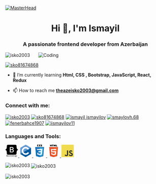 [![MasterHead](https://png.pngtree.com/thumb_back/fw800/background/20220522/pngtree-programming-and-coding-banner-working-image_1375029.jpg)](https://pngtree.com)

<h1 align="center">Hi 👋, I'm Ismayil</h1>
<h3 align="center">A passionate frontend developer from Azerbaijan</h3>

<img align="right" alt="Coding" width="400" src = "https://camo.githubusercontent.com/cae12fddd9d6982901d82580bdf321d81fb299141098ca1c2d4891870827bf17/68747470733a2f2f6d69726f2e6d656469756d2e636f6d2f6d61782f313336302f302a37513379765349765f7430696f4a2d5a2e676966">

<p align="left"> <img src="https://komarev.com/ghpvc/?username=isko2003&label=Profile%20views&color=0e75b6&style=flat" alt="isko2003" /> </p>

<p align="left"> <a href="https://twitter.com/sko81674868" target="blank"><img src="https://img.shields.io/twitter/follow/sko81674868?logo=twitter&style=for-the-badge" alt="sko81674868" /></a> </p>

- 🌱 I’m currently learning **Html, CSS , Bootstrap, JavaScript, React, Redux**

- 📫 How to reach me **theazeisko2003@gmail.com**

<h3 align="left">Connect with me:</h3>
<p align="left">
<a href="https://codepen.io/isko2003" target="blank"><img align="center" src="https://raw.githubusercontent.com/rahuldkjain/github-profile-readme-generator/master/src/images/icons/Social/codepen.svg" alt="isko2003" height="30" width="40" /></a>
<a href="https://twitter.com/sko81674868" target="blank"><img align="center" src="https://raw.githubusercontent.com/rahuldkjain/github-profile-readme-generator/master/src/images/icons/Social/twitter.svg" alt="sko81674868" height="30" width="40" /></a>
<a href="https://linkedin.com/in/ismayil ismayilov" target="blank"><img align="center" src="https://raw.githubusercontent.com/rahuldkjain/github-profile-readme-generator/master/src/images/icons/Social/linked-in-alt.svg" alt="ismayil ismayilov" height="30" width="40" /></a>
<a href="https://instagram.com/smaylovh.68" target="blank"><img align="center" src="https://raw.githubusercontent.com/rahuldkjain/github-profile-readme-generator/master/src/images/icons/Social/instagram.svg" alt="smaylovh.68" height="30" width="40" /></a>
<a href="https://www.codechef.com/users/fenerbahce1907" target="blank"><img align="center" src="https://cdn.jsdelivr.net/npm/simple-icons@3.1.0/icons/codechef.svg" alt="fenerbahce1907" height="30" width="40" /></a>
<a href="https://www.hackerrank.com/iismayilov11" target="blank"><img align="center" src="https://raw.githubusercontent.com/rahuldkjain/github-profile-readme-generator/master/src/images/icons/Social/hackerrank.svg" alt="iismayilov11" height="30" width="40" /></a>
</p>

<h3 align="left">Languages and Tools:</h3>
<p align="left"> <a href="https://getbootstrap.com" target="_blank" rel="noreferrer"> <img src="https://raw.githubusercontent.com/devicons/devicon/master/icons/bootstrap/bootstrap-plain-wordmark.svg" alt="bootstrap" width="40" height="40"/> </a> <a href="https://www.cprogramming.com/" target="_blank" rel="noreferrer"> <img src="https://raw.githubusercontent.com/devicons/devicon/master/icons/c/c-original.svg" alt="c" width="40" height="40"/> </a> <a href="https://www.w3schools.com/css/" target="_blank" rel="noreferrer"> <img src="https://raw.githubusercontent.com/devicons/devicon/master/icons/css3/css3-original-wordmark.svg" alt="css3" width="40" height="40"/> </a> <a href="https://www.w3.org/html/" target="_blank" rel="noreferrer"> <img src="https://raw.githubusercontent.com/devicons/devicon/master/icons/html5/html5-original-wordmark.svg" alt="html5" width="40" height="40"/> </a> <a href="https://developer.mozilla.org/en-US/docs/Web/JavaScript" target="_blank" rel="noreferrer"> <img src="https://raw.githubusercontent.com/devicons/devicon/master/icons/javascript/javascript-original.svg" alt="javascript" width="40" height="40"/> </a> </p>

<p><img align="left" src="https://github-readme-stats.vercel.app/api/top-langs?username=isko2003&show_icons=true&locale=en&layout=compact" alt="isko2003" /></p>

<p>&nbsp;<img align="center" src="https://github-readme-stats.vercel.app/api?username=isko2003&show_icons=true&locale=en" alt="isko2003" /></p>

<p><img align="center" src="https://github-readme-streak-stats.herokuapp.com/?user=isko2003&" alt="isko2003" /></p>
